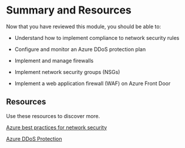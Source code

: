 # Summary and Resources

Now that you have reviewed this module, you should be able to:

- Understand how to implement compliance to network security rules 

- Configure and monitor an Azure DDoS protection plan

- Implement and manage firewalls

- Implement network security groups (NSGs)

- Implement a web application firewall (WAF) on Azure Front Door

## Resources

Use these resources to discover more.

[Azure best practices for network security](https://docs.microsoft.com/en-us/azure/security/fundamentals/network-best-practices)

[Azure DDoS Protection](https://docs.microsoft.com/en-us/azure/ddos-protection/fundamental-best-practices)